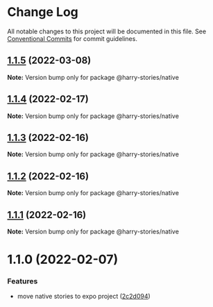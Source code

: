 # Change Log

All notable changes to this project will be documented in this file.
See [Conventional Commits](https://conventionalcommits.org) for commit guidelines.

## [1.1.5](https://github.com/harry524483/harry-react/compare/@harry-stories/native@1.1.4...@harry-stories/native@1.1.5) (2022-03-08)

**Note:** Version bump only for package @harry-stories/native





## [1.1.4](https://github.com/harry524483/harry-react/compare/@harry-stories/native@1.1.3...@harry-stories/native@1.1.4) (2022-02-17)

**Note:** Version bump only for package @harry-stories/native





## [1.1.3](https://github.com/harry524483/harry-react/compare/@harry-stories/native@1.1.2...@harry-stories/native@1.1.3) (2022-02-16)

**Note:** Version bump only for package @harry-stories/native





## [1.1.2](https://github.com/harry524483/harry-react/compare/@harry-stories/native@1.1.1...@harry-stories/native@1.1.2) (2022-02-16)

**Note:** Version bump only for package @harry-stories/native





## [1.1.1](https://github.com/harry524483/harry-react/compare/@harry-stories/native@1.1.0...@harry-stories/native@1.1.1) (2022-02-16)

**Note:** Version bump only for package @harry-stories/native





# 1.1.0 (2022-02-07)


### Features

* move native stories to expo project ([2c2d094](https://github.com/harry524483/harry-react/commit/2c2d0946d7caac97bc88be2341ca3ab8beca9c1d))
